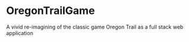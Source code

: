 # OregonTrailGame
A vivid re-imagining of the classic game Oregon Trail as a full stack web application
